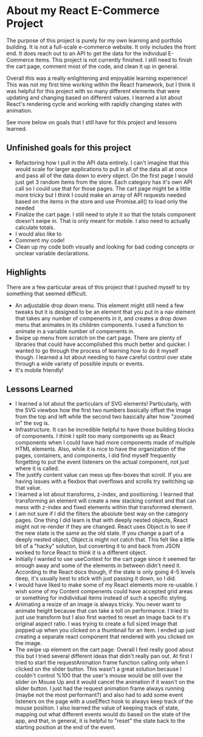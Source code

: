 # About my React E-Commerce Project

The purpose of this project is purely for my own learning and portfolio building. It is not a full-scale e-commerce website. It only includes the front end. It does reach out to an API to get the data for the individual E-Commerce items. This project is not currently finished. I still need to finish the cart page, comment most of the code, and clean it up in general.

Overall this was a really enlightening and enjoyable learning experience! This was not my first time working within the React framework, but I think it was helpful for this project with so many different elements that were updating and changing based on different values. I learned a lot about React's rendering cycle and working with rapidly changing states with animation. 

See more below on goals that I still have for this project and lessons learned.

## Unfinished goals for this project

- Refactoring how I pull in the API data entirely. I can't imagine that this would scale for larger applications to pull in all of the data all at once and pass all of the data down to every object. On the first page I would just get 3 random items from the store. Each category has it's own API call so I could use that for those pages. The cart page might be a little more tricky but I think I could make an array of API requests needed based on the items in the store and use Promise.all() to load only the needed
- Finalize the cart page. I still need to style it so that the totals component doesn't swipe in. That is only meant for mobile. I also need to actually calculate totals.
- I would also like to 
- Comment my code!
- Clean up my code both visually and looking for bad coding concepts or unclear variable declarations.

## Highlights

There are a few particular areas of this project that I pushed myself to try something that seemed difficult.

- An adjustable drop down menu. This element might still need a few tweaks but it is designed to be an element that you put in a nav element that takes any number of compenents in it, and creates a drop down menu that animates in its children components. I used a function to animate in a variable number of compenents in.
- Swipe up menu from scratch on the cart page. There are plenty of libraries that could have accomplished this much better and quicker. I wanted to go through the process of learning how to do it myself though. I learned a lot about needing to have careful control over state through a wide variety of possible inputs or events. 
- It's mobile friendly!

## Lessons Learned

- I learned a lot about the particulars of SVG elements! Particularly, with the SVG viewbox how the first two numbers basically offset the image from the top and left while the second two basically alter how "zoomed in" the svg is.
- Infrastructure. It can be incredible helpful to have those building blocks of components. I think I split too many components up as React components when I could have had more components made of multiple HTML elements. Also, while it is nice to have the organization of the pages, containers, and components, I did find myself frequently forgetting to put the event listeners on the actual component, not just where it is called.
- The justify content value can mess up flex-boxes that scroll. If you are having issues with a flexbox that overflows and scrolls try switching up that value.
- I learned a lot about transforms, z-index, and positioning. I learned that transforming an element will create a new stacking context and that can mess with z-index and fixed elements within that transformed element.
- I am not sure if I did the filters the absolute best way on the category pages. One thing I did learn is that with deeply nested objects, React might not re-render if they are changed. React uses Object.is to see if the new state is the same as the old state. If you change a part of a deeply nested object, Object.is might not catch that. This felt like a little bit of a "hacky" solution, but converting it to and back from JSON worked to force React to think it is a different object.
- Initially I wanted to use useContext for the cart page since it seemed far enough away and some of the elements in between didn't need it. According to the React docs though, if the state is only going 4-5 levels deep, it's usually best to stick with just passing it down, so I did.
- I would have liked to make some of my React elements more re-usable. I wish some of my Content compenents could have accepted grid areas or something for indidividual items instead of such a specific styling.
- Animating a resize of an image is always tricky. You never want to animate height because that can take a toll on performance. I tried to just use transform but I also first wanted to reset an image back to it's original aspect ratio. I was trying to create a full sized image that popped up when you clicked on a thumbnail for an item. I ended up just creating a separate react component that rendered with you clicked on the image.
- The swipe up element on the cart page. Overall I feel really good about this but I tried several different ideas that didn't really pan out. At first I tried to start the requestAnimation frame function calling only when I clicked on the slider button. This wasn't a great solution because I couldn't control %100 that the user's mouse would be still over the slider on Mouse Up and it would cancel the animation if it wasn't on the slider button. I just had the request animation frame always running (maybe not the most performant?) and also had to add some event listeners on the page with a useEffect hook to always keep track of the mouse position. I also learned the value of keeping track of state, mapping out what different events would do based on the state of the app, and that, in general, it is helpful to "reset" the state back to the starting position at the end of the event.
